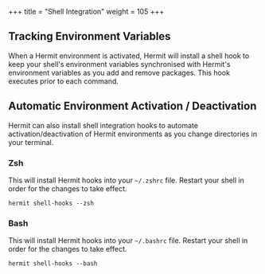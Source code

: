 +++
title = "Shell Integration"
weight = 105
+++

## Tracking Environment Variables

When a Hermit environment is activated, Hermit will install a shell hook to
keep your shell's environment variables synchronised with Hermit's
environment variables as you add and remove packages. This hook executes
prior to each command.

## Automatic Environment Activation / Deactivation

Hermit can also install shell integration hooks to automate
activation/deactivation of Hermit environments as you change directories in
your terminal.

### Zsh

This will install Hermit hooks into your `~/.zshrc` file. Restart your shell
in order for the changes to take effect.

```text
hermit shell-hooks --zsh
```

### Bash

This will install Hermit hooks into your `~/.bashrc` file. Restart your shell
in order for the changes to take effect.


```text
hermit shell-hooks --bash
```
